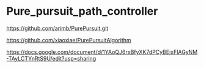 # Pure_pursuit_path_controller

https://github.com/arimb/PurePursuit.git

https://github.com/xiaoxiae/PurePursuitAlgorithm

https://docs.google.com/document/d/1YAoQJ6rxBfyXK7dPCyBEjxFIAGyNM-TAyLCTYnRtS9U/edit?usp=sharing
